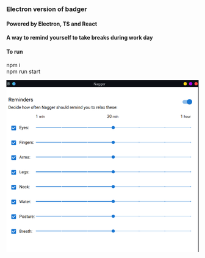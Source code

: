 ### Electron version of badger

#### Powered by Electron, TS and React

#### A way to remind yourself to take breaks during work day
#### To run 
npm i\
npm run start


![alt text](https://github.com/sanjaytkbabu/nagger/blob/main/res/nagger.png)
